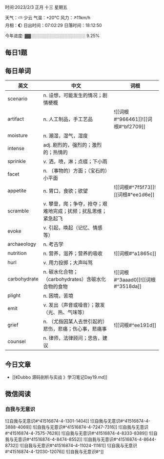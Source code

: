 

时间:2023/2/3 正月 十三 星期五

天气：⛅️  少云 气温：+20°C 风力：↗11km/h  
月相：🌔 日出时间：07:02:29 日落时间：18:12:50

今年进度: ▓▓░░░░░░░░░░░░░░░░░░ 9.25%


## 每日1题


## 每日单词

| 英文         | 中文                                                          | 词根                               |
| ------------ | ------------------------------------------------------------- | ---------------------------------- |
| scenario     | n. 设想，可能发生的情况；剧情梗概                             |                                    |
| artifact     | n. 人工制品，手工艺品                                         | ![[词根#^966461]]![[词根#^bf2709]] |
| moisture     | n. 潮湿，湿气，湿度                                           |                                    |
| intense      | adj. 剧烈的，强烈的；激烈的；热情的                           |                                    |
| sprinkle     | v. 洒，喷，淋；点缀；下小雨                                   |                                    |
| facet        | n. （事物的）方面；（宝石的）小平面                           |                                    |
| appetite     | n. 胃口，食欲；欲望                                           | ![[词根#^7f5f73]]![[词根#^ee1d6e]] |
| scramble     | v. 攀登，爬；争夺，抢夺；艰难地完成；扰频；扰乱思维；紧急起飞 |                                    |
| evoke        | v. 引起，唤起（记忆、情感等）                                 |                                    |
| archaeology  | n. 考古学                                                     |                                    |
| nutrition    | n. 营养，滋养；营养的吸收                                     | ![[词根#^a1865c]]                  |
| hurl         | v. 用力投掷；大声叫骂                                         |                                    |
| carbohydrate | n. 碳水化合物；（carbohydrates）含碳水化合物的食物            | ![[词根#^3aaad0]]![[词根#^3518da]] |
| plight       | n. 困境，苦境                                                 |                                    |
| emit         | v. 发出（声音或噪音）；散发（光、热、气味等）                 |                                    |
| grief        | n. （尤指因某人去世引起的）悲伤，悲痛；伤心事，悲痛事         | ![[词根#^ee191d]]                  |
|counsel              |n. 律师，法律顾问；忠告，建议|                                    |


## 今日文章

- [[《Dubbo 源码剖析与实战 》学习笔记Day19.md]]


## 微信阅读

<!-- start of weread -->

### 自我与无意识
![[自我与无意识#^41516874-4-1301-1404]]
![[自我与无意识#^41516874-4-3888-4069]]
![[自我与无意识#^41516874-4-7247-7316]]
![[自我与无意识#^41516874-4-7575-7628]]
![[自我与无意识#^41516874-4-8333-8389]]
![[自我与无意识#^41516874-4-8474-8552]]
![[自我与无意识#^41516874-4-8644-8732]]
![[自我与无意识#^41516874-4-11024-11161]]
![[自我与无意识#^41516874-4-12030-12076]]
![[自我与无意识#^]]

<!-- end of weread -->
